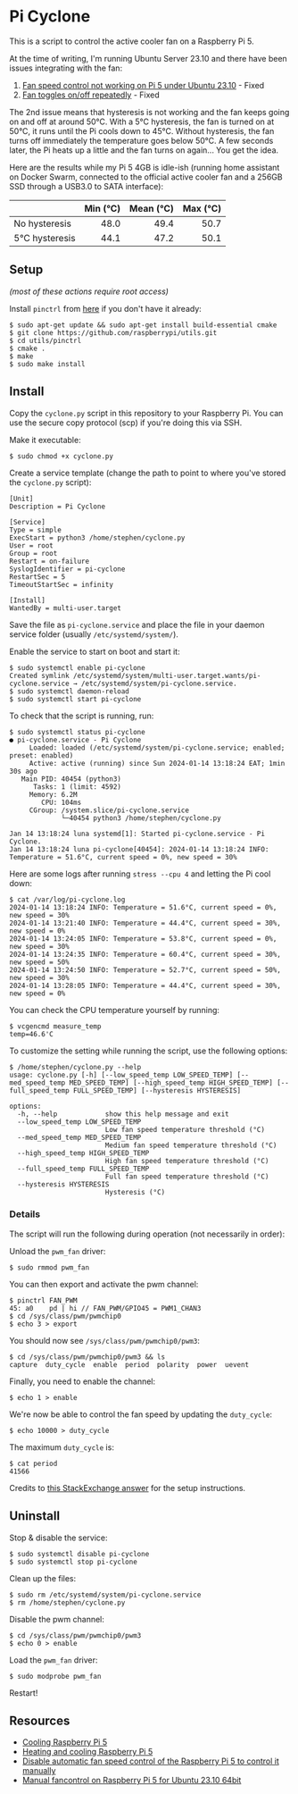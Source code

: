 # Pi Cyclone

This is a script to control the active cooler fan on a Raspberry Pi 5.

At the time of writing, I'm running Ubuntu Server 23.10 and there have been
issues integrating with the fan:

1. [Fan speed control not working on Pi 5 under Ubuntu 23.10](https://bugs.launchpad.net/ubuntu/+source/linux-raspi/+bug/2041741) - Fixed
2. [Fan toggles on/off repeatedly](https://bugs.launchpad.net/ubuntu/+source/linux-raspi/+bug/2044341) - Fixed

The 2nd issue means that hysteresis is not working and the fan keeps going on and off at around 50°C. With a 5°C hysteresis,
the fan is turned on at 50°C, it runs until the Pi cools down to 45°C. Without hysteresis, the fan turns off immediately
the temperature goes below 50°C. A few seconds later, the Pi heats up a little and the fan turns on again... You get the idea.

Here are the results while my Pi 5 4GB is idle-ish (running home assistant on Docker Swarm, connected to the official active cooler fan and a 256GB SSD through a USB3.0 to SATA interface):

|                | Min (°C) | Mean (°C) | Max (°C) |
| :------------- | -------: | --------: | -------: |
| No  hysteresis |     48.0 |      49.4 |     50.7 |
| 5°C hysteresis |     44.1 |      47.2 |     50.1 |

## Setup

_(most of these actions require root access)_

Install `pinctrl` from [here](https://github.com/raspberrypi/utils) if you don't have it already:

```console
$ sudo apt-get update && sudo apt-get install build-essential cmake
$ git clone https://github.com/raspberrypi/utils.git
$ cd utils/pinctrl
$ cmake .
$ make
$ sudo make install
```

## Install

Copy the `cyclone.py` script in this repository to your Raspberry Pi. You can use the secure copy protocol (scp) if you're doing this via SSH.

Make it executable:

```console
$ sudo chmod +x cyclone.py
```

Create a service template (change the path to point to where you've stored the `cyclone.py` script):

```
[Unit]
Description = Pi Cyclone

[Service]
Type = simple
ExecStart = python3 /home/stephen/cyclone.py
User = root
Group = root
Restart = on-failure
SyslogIdentifier = pi-cyclone
RestartSec = 5
TimeoutStartSec = infinity

[Install]
WantedBy = multi-user.target
```

Save the file as `pi-cyclone.service` and place the file in your daemon service folder (usually `/etc/systemd/system/`).

Enable the service to start on boot and start it:

```console
$ sudo systemctl enable pi-cyclone
Created symlink /etc/systemd/system/multi-user.target.wants/pi-cyclone.service → /etc/systemd/system/pi-cyclone.service.
$ sudo systemctl daemon-reload
$ sudo systemctl start pi-cyclone
```

To check that the script is running, run:

```console
$ sudo systemctl status pi-cyclone
● pi-cyclone.service - Pi Cyclone
     Loaded: loaded (/etc/systemd/system/pi-cyclone.service; enabled; preset: enabled)
     Active: active (running) since Sun 2024-01-14 13:18:24 EAT; 1min 30s ago
   Main PID: 40454 (python3)
      Tasks: 1 (limit: 4592)
     Memory: 6.2M
        CPU: 104ms
     CGroup: /system.slice/pi-cyclone.service
             └─40454 python3 /home/stephen/cyclone.py

Jan 14 13:18:24 luna systemd[1]: Started pi-cyclone.service - Pi Cyclone.
Jan 14 13:18:24 luna pi-cyclone[40454]: 2024-01-14 13:18:24 INFO: Temperature = 51.6°C, current speed = 0%, new speed = 30%
```

Here are some logs after running `stress --cpu 4` and letting the Pi cool down:

```console
$ cat /var/log/pi-cyclone.log
2024-01-14 13:18:24 INFO: Temperature = 51.6°C, current speed = 0%, new speed = 30%
2024-01-14 13:21:40 INFO: Temperature = 44.4°C, current speed = 30%, new speed = 0%
2024-01-14 13:24:05 INFO: Temperature = 53.8°C, current speed = 0%, new speed = 30%
2024-01-14 13:24:35 INFO: Temperature = 60.4°C, current speed = 30%, new speed = 50%
2024-01-14 13:24:50 INFO: Temperature = 52.7°C, current speed = 50%, new speed = 30%
2024-01-14 13:28:05 INFO: Temperature = 44.4°C, current speed = 30%, new speed = 0%
```

You can check the CPU temperature yourself by running:

```console
$ vcgencmd measure_temp
temp=46.6'C
```

To customize the setting while running the script, use the following options:

```console
$ /home/stephen/cyclone.py --help
usage: cyclone.py [-h] [--low_speed_temp LOW_SPEED_TEMP] [--med_speed_temp MED_SPEED_TEMP] [--high_speed_temp HIGH_SPEED_TEMP] [--full_speed_temp FULL_SPEED_TEMP] [--hysteresis HYSTERESIS]

options:
  -h, --help            show this help message and exit
  --low_speed_temp LOW_SPEED_TEMP
                        Low fan speed temperature threshold (°C)
  --med_speed_temp MED_SPEED_TEMP
                        Medium fan speed temperature threshold (°C)
  --high_speed_temp HIGH_SPEED_TEMP
                        High fan speed temperature threshold (°C)
  --full_speed_temp FULL_SPEED_TEMP
                        Full fan speed temperature threshold (°C)
  --hysteresis HYSTERESIS
                        Hysteresis (°C)
```

### Details

The script will run the following during operation (not necessarily in order):

Unload the `pwm_fan` driver:

```console
$ sudo rmmod pwm_fan
```

You can then export and activate the pwm channel:

```console
$ pinctrl FAN_PWM
45: a0    pd | hi // FAN_PWM/GPIO45 = PWM1_CHAN3
$ cd /sys/class/pwm/pwmchip0
$ echo 3 > export
```

You should now see `/sys/class/pwm/pwmchip0/pwm3`:

```console
$ cd /sys/class/pwm/pwmchip0/pwm3 && ls
capture  duty_cycle  enable  period  polarity  power  uevent
```

Finally, you need to enable the channel:

```console
$ echo 1 > enable
```

We're now be able to control the fan speed by updating the `duty_cycle`:

```console
$ echo 10000 > duty_cycle
```

The maximum `duty_cycle` is:

```console
$ cat period
41566
```

Credits to [this StackExchange answer](https://raspberrypi.stackexchange.com/a/145563) for the setup instructions.

## Uninstall

Stop & disable the service:

```console
$ sudo systemctl disable pi-cyclone
$ sudo systemctl stop pi-cyclone
```

Clean up the files:

```console
$ sudo rm /etc/systemd/system/pi-cyclone.service
$ rm /home/stephen/cyclone.py
```

Disable the pwm channel:

```console
$ cd /sys/class/pwm/pwmchip0/pwm3
$ echo 0 > enable
```

Load the `pwm_fan` driver:

```console
$ sudo modprobe pwm_fan
```

Restart!

## Resources

- [Cooling Raspberry Pi 5](https://www.raspberrypi.com/documentation/computers/raspberry-pi-5.html#cooling-raspberry-pi-5)
- [Heating and cooling Raspberry Pi 5](https://www.raspberrypi.com/news/heating-and-cooling-raspberry-pi-5/)
- [Disable automatic fan speed control of the Raspberry Pi 5 to control it manually](https://raspberrypi.stackexchange.com/questions/145514/disable-automatic-fan-speed-control-of-the-raspberry-pi-5-to-control-it-manually)
- [Manual fancontrol on Raspberry Pi 5 for Ubuntu 23.10 64bit](https://gist.github.com/s-geissler/89d2dbe8ee75e67aaadf5c870cf9291e)
